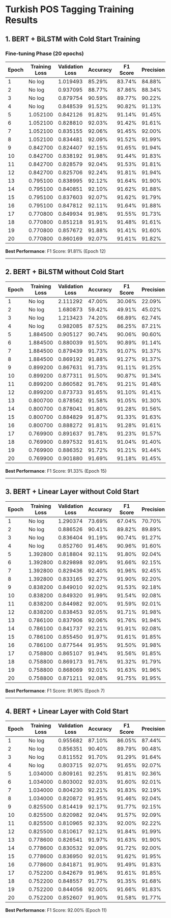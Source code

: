 # Turkish POS Tagging Training Results

## 1. BERT + BiLSTM with Cold Start Training


### Fine-tuning Phase (20 epochs)
| Epoch | Training Loss | Validation Loss | Accuracy | F1 Score | Precision | Recall |
|-------|---------------|-----------------|----------|----------|-----------|---------|
| 1     | No log        | 1.019493        | 85.29%   | 83.74%   | 84.88%    | 85.29%  |
| 2     | No log        | 0.937095        | 88.77%   | 87.86%   | 88.34%    | 88.77%  |
| 3     | No log        | 0.879754        | 90.59%   | 89.77%   | 90.22%    | 90.59%  |
| 4     | No log        | 0.848539        | 91.52%   | 90.82%   | 91.13%    | 91.52%  |
| 5     | 1.052100      | 0.842126        | 91.82%   | 91.14%   | 91.45%    | 91.82%  |
| 6     | 1.052100      | 0.828810        | 92.03%   | 91.42%   | 91.61%    | 92.03%  |
| 7     | 1.052100      | 0.835155        | 92.06%   | 91.45%   | 92.00%    | 92.06%  |
| 8     | 1.052100      | 0.834481        | 92.09%   | 91.52%   | 91.99%    | 92.09%  |
| 9     | 0.842700      | 0.824407        | 92.15%   | 91.65%   | 91.94%    | 92.15%  |
| 10    | 0.842700      | 0.838192        | 91.98%   | 91.44%   | 91.83%    | 91.98%  |
| 11    | 0.842700      | 0.828579        | 92.04%   | 91.53%   | 91.81%    | 92.04%  |
| 12    | 0.842700      | 0.825706        | 92.24%   | 91.81%   | 91.94%    | 92.24%  |
| 13    | 0.795100      | 0.838995        | 92.12%   | 91.64%   | 91.90%    | 92.12%  |
| 14    | 0.795100      | 0.840851        | 92.10%   | 91.62%   | 91.88%    | 92.10%  |
| 15    | 0.795100      | 0.837603        | 92.07%   | 91.62%   | 91.79%    | 92.07%  |
| 16    | 0.795100      | 0.847812        | 92.11%   | 91.64%   | 91.88%    | 92.11%  |
| 17    | 0.770800      | 0.849934        | 91.98%   | 91.55%   | 91.73%    | 91.98%  |
| 18    | 0.770800      | 0.851218        | 91.91%   | 91.48%   | 91.61%    | 91.91%  |
| 19    | 0.770800      | 0.857672        | 91.88%   | 91.41%   | 91.60%    | 91.88%  |
| 20    | 0.770800      | 0.860169        | 92.07%   | 91.61%   | 91.82%    | 92.07%  |

**Best Performance**: F1 Score: 91.81% (Epoch 12)

---

## 2. BERT + BiLSTM without Cold Start

| Epoch | Training Loss | Validation Loss | Accuracy | F1 Score | Precision | Recall |
|-------|---------------|-----------------|----------|----------|-----------|---------|
| 1     | No log        | 2.111292        | 47.00%   | 30.06%   | 22.09%    | 47.00%  |
| 2     | No log        | 1.680873        | 59.42%   | 49.91%   | 45.02%    | 59.42%  |
| 3     | No log        | 1.213423        | 74.20%   | 66.89%   | 62.74%    | 74.20%  |
| 4     | No log        | 0.982085        | 87.52%   | 86.25%   | 87.21%    | 87.52%  |
| 5     | 1.884500      | 0.905127        | 90.74%   | 90.06%   | 90.60%    | 90.74%  |
| 6     | 1.884500      | 0.880039        | 91.50%   | 90.89%   | 91.14%    | 91.50%  |
| 7     | 1.884500      | 0.879439        | 91.73%   | 91.07%   | 91.37%    | 91.73%  |
| 8     | 1.884500      | 0.869192        | 91.88%   | 91.27%   | 91.37%    | 91.88%  |
| 9     | 0.899200      | 0.867631        | 91.73%   | 91.11%   | 91.25%    | 91.73%  |
| 10    | 0.899200      | 0.877311        | 91.50%   | 90.87%   | 91.34%    | 91.50%  |
| 11    | 0.899200      | 0.860582        | 91.76%   | 91.21%   | 91.48%    | 91.76%  |
| 12    | 0.899200      | 0.873733        | 91.65%   | 91.10%   | 91.41%    | 91.65%  |
| 13    | 0.800700      | 0.878562        | 91.58%   | 91.05%   | 91.30%    | 91.58%  |
| 14    | 0.800700      | 0.878041        | 91.80%   | 91.28%   | 91.56%    | 91.80%  |
| 15    | 0.800700      | 0.884829        | 91.87%   | 91.33%   | 91.63%    | 91.87%  |
| 16    | 0.800700      | 0.888272        | 91.81%   | 91.28%   | 91.61%    | 91.81%  |
| 17    | 0.769900      | 0.891637        | 91.78%   | 91.23%   | 91.57%    | 91.78%  |
| 18    | 0.769900      | 0.897532        | 91.61%   | 91.04%   | 91.40%    | 91.61%  |
| 19    | 0.769900      | 0.886352        | 91.72%   | 91.21%   | 91.44%    | 91.72%  |
| 20    | 0.769900      | 0.901880        | 91.69%   | 91.18%   | 91.45%    | 91.69%  |

**Best Performance**: F1 Score: 91.33% (Epoch 15)

---

## 3. BERT + Linear Layer without Cold Start

| Epoch | Training Loss | Validation Loss | Accuracy | F1 Score | Precision | Recall |
|-------|---------------|-----------------|----------|----------|-----------|---------|
| 1     | No log        | 1.290374        | 73.69%   | 67.04%   | 70.70%    | 73.69%  |
| 2     | No log        | 0.886526        | 90.41%   | 89.82%   | 89.89%    | 90.41%  |
| 3     | No log        | 0.836404        | 91.19%   | 90.74%   | 91.27%    | 91.19%  |
| 4     | No log        | 0.852760        | 91.46%   | 90.96%   | 91.60%    | 91.46%  |
| 5     | 1.392800      | 0.818804        | 92.11%   | 91.80%   | 92.04%    | 92.11%  |
| 6     | 1.392800      | 0.829898        | 92.09%   | 91.66%   | 92.15%    | 92.09%  |
| 7     | 1.392800      | 0.829436        | 92.40%   | 91.96%   | 92.45%    | 92.40%  |
| 8     | 1.392800      | 0.833165        | 92.27%   | 91.90%   | 92.20%    | 92.27%  |
| 9     | 0.838200      | 0.849010        | 92.02%   | 91.53%   | 92.18%    | 92.02%  |
| 10    | 0.838200      | 0.849320        | 91.99%   | 91.54%   | 92.08%    | 91.99%  |
| 11    | 0.838200      | 0.844982        | 92.00%   | 91.59%   | 92.01%    | 92.00%  |
| 12    | 0.838200      | 0.838453        | 92.05%   | 91.71%   | 91.98%    | 92.05%  |
| 13    | 0.786100      | 0.837906        | 92.06%   | 91.76%   | 91.94%    | 92.06%  |
| 14    | 0.786100      | 0.841737        | 92.21%   | 91.91%   | 92.08%    | 92.21%  |
| 15    | 0.786100      | 0.855450        | 91.97%   | 91.61%   | 91.85%    | 91.97%  |
| 16    | 0.786100      | 0.877544        | 91.95%   | 91.50%   | 91.98%    | 91.95%  |
| 17    | 0.758800      | 0.865107        | 91.94%   | 91.56%   | 91.85%    | 91.94%  |
| 18    | 0.758800      | 0.869173        | 91.76%   | 91.32%   | 91.79%    | 91.76%  |
| 19    | 0.758800      | 0.868069        | 92.01%   | 91.63%   | 91.96%    | 92.01%  |
| 20    | 0.758800      | 0.871211        | 92.08%   | 91.75%   | 91.95%    | 92.08%  |

**Best Performance**: F1 Score: 91.96% (Epoch 7)

---

## 4. BERT + Linear Layer with Cold Start

| Epoch | Training Loss | Validation Loss | Accuracy | F1 Score | Precision | Recall |
|-------|---------------|-----------------|----------|----------|-----------|---------|
| 1     | No log        | 0.955682        | 87.10%   | 86.05%   | 87.44%    | 87.10%  |
| 2     | No log        | 0.856351        | 90.40%   | 89.79%   | 90.48%    | 90.40%  |
| 3     | No log        | 0.811552        | 91.70%   | 91.29%   | 91.64%    | 91.70%  |
| 4     | No log        | 0.803715        | 92.07%   | 91.65%   | 92.07%    | 92.07%  |
| 5     | 1.034000      | 0.809161        | 92.25%   | 91.81%   | 92.36%    | 92.25%  |
| 6     | 1.034000      | 0.803002        | 92.03%   | 91.60%   | 92.01%    | 92.03%  |
| 7     | 1.034000      | 0.804230        | 92.21%   | 91.83%   | 92.19%    | 92.21%  |
| 8     | 1.034000      | 0.820872        | 91.95%   | 91.46%   | 92.04%    | 91.95%  |
| 9     | 0.825500      | 0.814419        | 92.17%   | 91.77%   | 92.15%    | 92.17%  |
| 10    | 0.825500      | 0.820982        | 92.04%   | 91.57%   | 92.09%    | 92.04%  |
| 11    | 0.825500      | 0.810965        | 92.33%   | 92.00%   | 92.22%    | 92.33%  |
| 12    | 0.825500      | 0.810617        | 92.12%   | 91.84%   | 91.99%    | 92.12%  |
| 13    | 0.778600      | 0.826541        | 91.97%   | 91.63%   | 91.90%    | 91.97%  |
| 14    | 0.778600      | 0.830532        | 92.09%   | 91.72%   | 92.00%    | 92.09%  |
| 15    | 0.778600      | 0.836950        | 92.01%   | 91.62%   | 91.95%    | 92.01%  |
| 16    | 0.778600      | 0.841871        | 91.90%   | 91.49%   | 91.83%    | 91.90%  |
| 17    | 0.752200      | 0.842679        | 91.96%   | 91.61%   | 91.85%    | 91.96%  |
| 18    | 0.752200      | 0.848557        | 91.77%   | 91.35%   | 91.68%    | 91.77%  |
| 19    | 0.752200      | 0.844056        | 92.00%   | 91.66%   | 91.83%    | 92.00%  |
| 20    | 0.752200      | 0.852607        | 91.90%   | 91.58%   | 91.77%    | 91.90%  |

**Best Performance**: F1 Score: 92.00% (Epoch 11)


